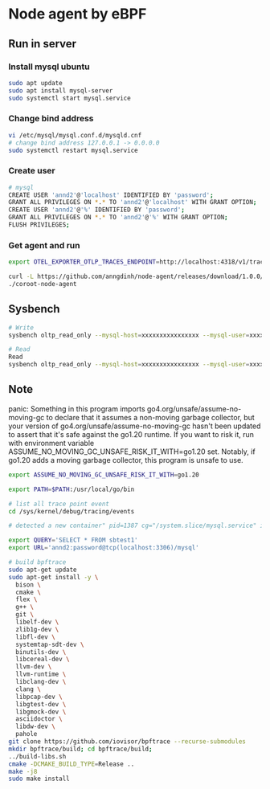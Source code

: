# Node agent by eBPF

## Run in server

### Install mysql ubuntu

```bash
sudo apt update
sudo apt install mysql-server
sudo systemctl start mysql.service
```

### Change bind address

```bash
vi /etc/mysql/mysql.conf.d/mysqld.cnf
# change bind address 127.0.0.1 -> 0.0.0.0
sudo systemctl restart mysql.service
```

### Create user

```bash
# mysql
CREATE USER 'annd2'@'localhost' IDENTIFIED BY 'password';
GRANT ALL PRIVILEGES ON *.* TO 'annd2'@'localhost' WITH GRANT OPTION;
CREATE USER 'annd2'@'%' IDENTIFIED BY 'password';
GRANT ALL PRIVILEGES ON *.* TO 'annd2'@'%' WITH GRANT OPTION;
FLUSH PRIVILEGES;
```

### Get agent and run

```bash
export OTEL_EXPORTER_OTLP_TRACES_ENDPOINT=http://localhost:4318/v1/traces
```

```bash
curl -L https://github.com/anngdinh/node-agent/releases/download/1.0.0/coroot-node-agent > coroot-node-agent
./coroot-node-agent
```

## Sysbench

```bash
# Write
sysbench oltp_read_only --mysql-host=xxxxxxxxxxxxxxxx --mysql-user=xxxxxxxxxxxxxxxx --mysql-password=xxxxxxxxxxxxxxxx --mysql-port=3306 --mysql-db=xxxxxxxxxxxxxxxx --threads=40 --tables=40 --table-size=2000000 prepare

# Read
Read
sysbench oltp_read_only --mysql-host=xxxxxxxxxxxxxxxx --mysql-user=xxxxxxxxxxxxxxxx --mysql-password=xxxxxxxxxxxxxxxx --mysql-port=3306 --mysql-db=xxxxxxxxxxxxxxxx --threads=40 --tables=40 --table-size=2000000 --range_selects=off --db-ps-mode=disable --report-interval=1 --time=300 run

```

## Note

panic: Something in this program imports go4.org/unsafe/assume-no-moving-gc to declare that it assumes a non-moving garbage collector, but your version of go4.org/unsafe/assume-no-moving-gc hasn't been updated to assert that it's safe against the go1.20 runtime. If you want to risk it, run with environment variable ASSUME_NO_MOVING_GC_UNSAFE_RISK_IT_WITH=go1.20 set. Notably, if go1.20 adds a moving garbage collector, this program is unsafe to use.

```bash
export ASSUME_NO_MOVING_GC_UNSAFE_RISK_IT_WITH=go1.20
```

```bash
export PATH=$PATH:/usr/local/go/bin
```

```bash
# list all trace point event
cd /sys/kernel/debug/tracing/events

# detected a new container" pid=1387 cg="/system.slice/mysql.service" id=/system.slice/mysql.service
```

```bash
export QUERY='SELECT * FROM sbtest1'
export URL='annd2:password@tcp(localhost:3306)/mysql'

# build bpftrace
sudo apt-get update
sudo apt-get install -y \
  bison \
  cmake \
  flex \
  g++ \
  git \
  libelf-dev \
  zlib1g-dev \
  libfl-dev \
  systemtap-sdt-dev \
  binutils-dev \
  libcereal-dev \
  llvm-dev \
  llvm-runtime \
  libclang-dev \
  clang \
  libpcap-dev \
  libgtest-dev \
  libgmock-dev \
  asciidoctor \
  libdw-dev \
  pahole
git clone https://github.com/iovisor/bpftrace --recurse-submodules
mkdir bpftrace/build; cd bpftrace/build;
../build-libs.sh
cmake -DCMAKE_BUILD_TYPE=Release ..
make -j8
sudo make install
```